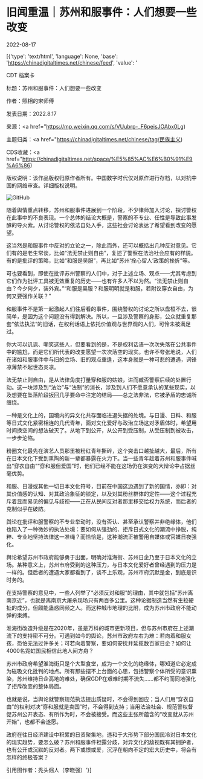 # 旧闻重温｜苏州和服事件：人们想要一些改变

2022-08-17

[{'type': 'text/html', 'language': None, 'base': 'https://chinadigitaltimes.net/chinese/feed', 'value': '

CDT 档案卡

标题：苏州和服事件：人们想要一些改变

作者：照相的宋师傅

发表日期：2022.8.17

来源：<a href="https://mp.weixin.qq.com/s/VUubrp-_F6peisJOAbx0Lg)

主题归类：<a href="https://chinadigitaltimes.net/chinese/tag/民族主义)

CDS收藏：<a href="https://chinadigitaltimes.net/space/%E5%85%AC%E6%B0%91%E9%A6%86)

版权说明：该作品版权归原作者所有。中国数字时代仅对原作进行存档，以对抗中国的网络审查。详细版权说明。





![GitHub](https://chinadigitaltimes.net/chinese/files/2022/08/image-1660735021781.png)

随着舆情重点转移，苏州和服事件进展到一个阶段，不少律师加入讨论，探讨警权在此事中的不良表现。一个总体的结论大概是，警察的不专业、任性是导致此事发酵的导火索。从讨论警权的依法自处入手，这些社会讨论表达了希望看到改变的愿望。

这当然是和服事件中反对的立论之一，除此而外，还可以概括出几种反对意见。它们有的是老生常谈，比如“法无禁止则自由”，复述了警察在法治社会应有的样貌。有的是批评的策略，比如“和服是吴服”，再比如“苏州‘拴心留人’政策的挫折”等。

可也要看到，即使在批评苏州警察的人们中，对于上述立场、观点——尤其考虑到它们作为批评工具被无效重复的历史——也有许多人不以为然。“法无禁止则自由？今夕何夕，装外宾。”“和服是吴服？和服明明就是和服，若附议穿衣自由，为何又要强作关联？”

和服事件不是第一起激起人们往后看的事件，围绕警权的讨论之所以盘桓不去，很简单，是因为这个问题没有得到解决。所以，一旦涉及警察的身影，公众就重复那套“依法执法”的旧话，在权利话语上依托价值观与世界观的人们，可怜未被满足过。

你大可以讥讽、嘲笑这些人，但要看到的是，不是权利话语一次次失落在公共事件中的尴尬，而是它们所代表的改变愿望一次次落空的现实。也许不夸张地说，人们在诸如和服事件中与旧的立场、旧的观点重逢，这本身就是一种可悲的遭遇，词锋凉薄禁不起世态炎凉。

法无禁止则自由，是从法律角度打量穿和服的姑娘，进而臧否警察后续的处置行动。这一块涉及到“法治”与“法制”的消长，涉及到人们不愿意承认的某些现实，以及想要在坠落阶段扳回几乎要命中注定的结局——总之法非法，它被矛盾的忠诚所缠绕。

一种是文化上的，国境内的异文化共存面临进退失据的处境。与日漫、日料、和服等日式文化紧密相连的几代青年，面对文化爱好与政治立场这对矛盾体时，希望用时间换空间的想法破灭了。从地下到公开，从公开到受压制，从受压制到被攻击，一步步沦陷。

粉圈文化最先在演艺人员那里被粉红青年撕碎，这个突击口越扯越大，最后，所有在日本文化下受到熏陶的新一辈都暴露在火力下。当一些青年趁着苏州和服事件喊出“穿衣自由”“穿和服但爱国”时，他们已经不能在这场仍在演变的大辩论中占据丝毫优势。

和服、日漫或其他一切日本文化符号，目前在中国这边遇到了新的国情，亦即：对其价值感的认知、对其政治象征的锁定，以及对其粉丝群体的定性——这个过程充斥着显而易见的偏见与歧视——正在从民间反对者那里移交给权力系统，而后者的克制似乎在破防。

舆论在批评和服警察的不专业举动时，没有否认、甚至承认警察并非绝缘体，他们也陷入了一种微妙的执法处境：要如何从强劲的、拒斥日式文化的潮流中挣脱，纯粹、专业地坚持法律这一准绳？而恰恰是，这种潮流正被警用自媒体或官媒日夜强化。

舆论希望苏州市政府能够勇于出面，明确对淮海街、苏州日企乃至于日本文化的立场。某种意义上，苏州市府受到的这种压力，与日本文化爱好者曾经遇到的压力是一样的。但后者的遭遇大家都看到了，谈不上乐观，苏州市府沉默是金，到底是识时务的。

在支持警察的意见中，一些人列举了“必须反对和服”的理由，其中就包括“苏州离南京近”，也就是离南京大屠杀现场只有两百多公里。这种论据制造当然有生拉硬扯的成分，但颇能蛊惑同频之人。而这种城市地理的比附，成为苏州市政府不能动弹的束缚。

淮海街改造升级是在2020年，虽是万科的城市更新项目，但与苏州市府在上述潮流下的支持密不可分。可遇到如今的舆论，苏州市政府左右为难：若向着和服女孩，恐怕无法过许多关；可若向着警察，要如何安抚并延揽数百家日企？如何让4000名霓虹国民相信此地人间方舟？

苏州市政府希望淮海街只是个大型食堂，成为一个文化的绝缘体，哪知道它必定成为磁吸文化批判的地点。所有那些摆不上台面的心思，包括警察个体所受的意识熏染，苏州维持日企高地的难处，确保GDP在艰难时期不流失……都不约而同地强化了拒斥改变的整体局面。

也就是说，当舆论就警察规范执法提出质疑时，不会得到回应；当人们用“穿衣自由”的权利对决“穿和服就是卖国”时，不会得到支持；当用法治社会、规范警权督促苏州公开表态、有所作为时，不会被接受。而这些主张所蕴含的“改变就从苏州开始”，也都不会遂愿。

政府在往日经济建设中积累的日资聚集地，违和于大形势下部分国民冷对日本文化的现实趋势，要怎么破？苏州和服事件袒露分歧，对异文化的敌视既有其拥护者，也有公开或沉默的反对者。两下或恨或爱，沉浮在朝向不定的宏大历史中，将会有怎样的终极答案？

引用图作者：秃头倔人（李晓强）'}]